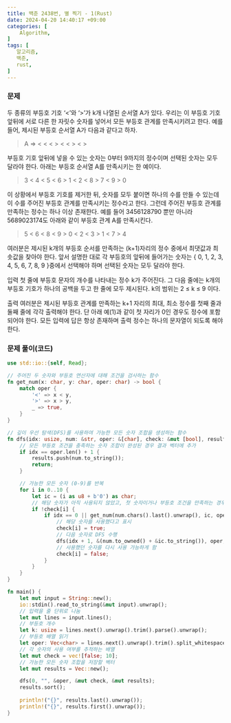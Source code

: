 ```yaml
---
title: 백준 2438번, 별 찍기 - 1(Rust)
date: 2024-04-20 14:40:17 +09:00
categories: [
    Algorithm,
]
tags: [
   알고리즘,
   백준,
   rust,
]
---
```



### 문제
두 종류의 부등호 기호 ‘<’와 ‘>’가 k개 나열된 순서열 A가 있다. 우리는 이 부등호 기호 앞뒤에 서로 다른 한 자릿수 숫자를 넣어서 모든 부등호 관계를 만족시키려고 한다. 예를 들어, 제시된 부등호 순서열 A가 다음과 같다고 하자.

<blockquote>
A ⇒ < < < > < < > < >
</blockquote>


부등호 기호 앞뒤에 넣을 수 있는 숫자는 0부터 9까지의 정수이며 선택된 숫자는 모두 달라야 한다. 아래는 부등호 순서열 A를 만족시키는 한 예이다.

<blockquote>
3 < 4 < 5 < 6 > 1 < 2 < 8 > 7 < 9 > 0
</blockquote>



이 상황에서 부등호 기호를 제거한 뒤, 숫자를 모두 붙이면 하나의 수를 만들 수 있는데 이 수를 주어진 부등호 관계를 만족시키는 정수라고 한다. 그런데 주어진 부등호 관계를 만족하는 정수는 하나 이상 존재한다. 예를 들어 3456128790 뿐만 아니라 5689023174도 아래와 같이 부등호 관계 A를 만족시킨다.

<blockquote>
5 < 6 < 8 < 9 > 0 < 2 < 3 > 1 < 7 > 4
</blockquote>


여러분은 제시된 k개의 부등호 순서를 만족하는 (k+1)자리의 정수 중에서 최댓값과 최솟값을 찾아야 한다. 앞서 설명한 대로 각 부등호의 앞뒤에 들어가는 숫자는 { 0, 1, 2, 3, 4, 5, 6, 7, 8, 9 }중에서 선택해야 하며 선택된 숫자는 모두 달라야 한다.

입력
첫 줄에 부등호 문자의 개수를 나타내는 정수 k가 주어진다. 그 다음 줄에는 k개의 부등호 기호가 하나의 공백을 두고 한 줄에 모두 제시된다. k의 범위는 2 ≤ k ≤ 9 이다.

출력
여러분은 제시된 부등호 관계를 만족하는 k+1 자리의 최대, 최소 정수를 첫째 줄과 둘째 줄에 각각 출력해야 한다. 단 아래 예(1)과 같이 첫 자리가 0인 경우도 정수에 포함되어야 한다. 모든 입력에 답은 항상 존재하며 출력 정수는 하나의 문자열이 되도록 해야 한다.


### 문제 풀이(코드)

```rust
use std::io::{self, Read};

// 주어진 두 숫자와 부등호 연산자에 대해 조건을 검사하는 함수
fn get_num(x: char, y: char, oper: char) -> bool {
    match oper {
        '<' => x < y,
        '>' => x > y,
        _ => true,
    }
}

// 깊이 우선 탐색(DFS)를 사용하여 가능한 모든 숫자 조합을 생성하는 함수
fn dfs(idx: usize, num: &str, oper: &[char], check: &mut [bool], results: &mut Vec<String>) {
    // 모든 부등호 조건을 충족하는 숫자 조합이 완성된 경우 결과 벡터에 추가
    if idx == oper.len() + 1 {
        results.push(num.to_string()); 
        return;
    }

    // 가능한 모든 숫자 (0-9)를 반복
    for i in 0..10 {
        let ic = (i as u8 + b'0') as char; 
        // 해당 숫자가 아직 사용되지 않았고, 첫 숫자이거나 부등호 조건을 만족하는 경우
        if !check[i] {
            if idx == 0 || get_num(num.chars().last().unwrap(), ic, oper[idx - 1]) {
                // 해당 숫자를 사용했다고 표시
                check[i] = true; 
                // 다음 숫자로 DFS 수행
                dfs(idx + 1, &(num.to_owned() + &ic.to_string()), oper, check, results); 
                // 사용했던 숫자를 다시 사용 가능하게 함
                check[i] = false; 
            }
        }
    }
}

fn main() {
    let mut input = String::new();
    io::stdin().read_to_string(&mut input).unwrap();
    // 입력을 줄 단위로 나눔
    let mut lines = input.lines();
    // 부등호 개수
    let k: usize = lines.next().unwrap().trim().parse().unwrap(); 
    // 부등호 배열 읽기
    let oper: Vec<char> = lines.next().unwrap().trim().split_whitespace().map(|x| x.chars().next().unwrap()).collect(); 
    // 각 숫자의 사용 여부를 추적하는 배열
    let mut check = vec![false; 10]; 
    // 가능한 모든 숫자 조합을 저장할 벡터
    let mut results = Vec::new(); 

    dfs(0, "", &oper, &mut check, &mut results); 
    results.sort();
    
    println!("{}", results.last().unwrap());
    println!("{}", results.first().unwrap());
}

```
